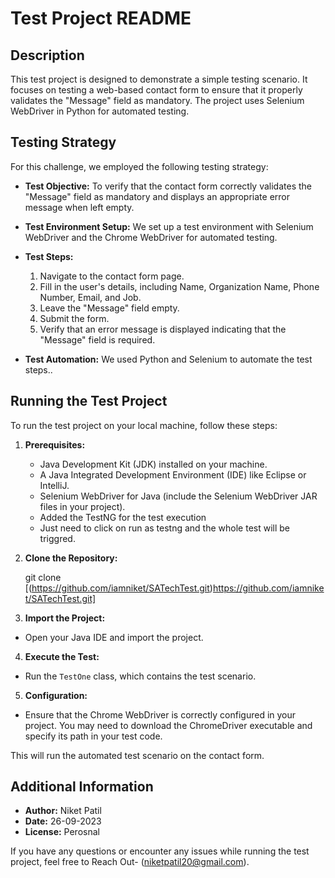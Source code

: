 # Test Project README

## Description

This test project is designed to demonstrate a simple testing scenario. It focuses on testing a web-based contact form to ensure that it properly validates the "Message" field as mandatory. The project uses Selenium WebDriver in Python for automated testing.

## Testing Strategy

For this challenge, we employed the following testing strategy:

- **Test Objective:** To verify that the contact form correctly validates the "Message" field as mandatory and displays an appropriate error message when left empty.

- **Test Environment Setup:** We set up a test environment with Selenium WebDriver and the Chrome WebDriver for automated testing.

- **Test Steps:**
    1. Navigate to the contact form page.
    2. Fill in the user's details, including Name, Organization Name, Phone Number, Email, and Job.
    3. Leave the "Message" field empty.
    4. Submit the form.
    5. Verify that an error message is displayed indicating that the "Message" field is required.

- **Test Automation:** We used Python and Selenium to automate the test steps..

## Running the Test Project

To run the test project on your local machine, follow these steps:

1. **Prerequisites:**
   - Java Development Kit (JDK) installed on your machine.
   - A Java Integrated Development Environment (IDE) like Eclipse or IntelliJ.
   - Selenium WebDriver for Java (include the Selenium WebDriver JAR files in your project).
   - Added the TestNG for the test execution
   - Just need to click on run as testng and the whole test will be triggred.

2. **Clone the Repository:**

   git clone [(https://github.com/iamniket/SATechTest.git)https://github.com/iamniket/SATechTest.git]

3. **Import the Project:**
- Open your Java IDE and import the project.

4. **Execute the Test:**
- Run the `TestOne` class, which contains the test scenario.

5. **Configuration:**
- Ensure that the Chrome WebDriver is correctly configured in your project. You may need to download the ChromeDriver executable and specify its path in your test code.

This will run the automated test scenario on the contact form.

## Additional Information

- **Author:** Niket Patil
- **Date:** 26-09-2023
- **License:** Perosnal

If you have any questions or encounter any issues while running the test project, feel free to Reach Out-
(niketpatil20@gmail.com).

